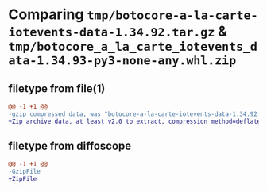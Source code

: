 # Comparing `tmp/botocore-a-la-carte-iotevents-data-1.34.92.tar.gz` & `tmp/botocore_a_la_carte_iotevents_data-1.34.93-py3-none-any.whl.zip`

## filetype from file(1)

```diff
@@ -1 +1 @@
-gzip compressed data, was "botocore-a-la-carte-iotevents-data-1.34.92.tar", last modified: Fri Apr 26 01:01:30 2024, max compression
+Zip archive data, at least v2.0 to extract, compression method=deflate
```

## filetype from diffoscope

```diff
@@ -1 +1 @@
-GzipFile
+ZipFile
```

